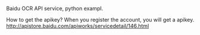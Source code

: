 Baidu OCR API service, python exampl. 

How to get the apikey?
When you register the account, you will get a apikey. 
http://apistore.baidu.com/apiworks/servicedetail/146.html



